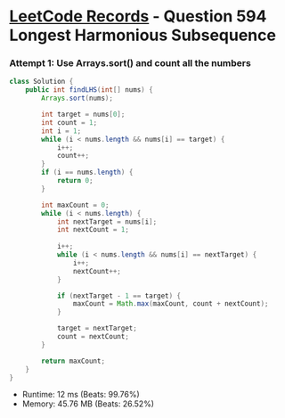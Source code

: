 # [LeetCode Records](../../README.md) - Question 594 Longest Harmonious Subsequence

### Attempt 1: Use Arrays.sort() and count all the numbers
```java
class Solution {
    public int findLHS(int[] nums) {
        Arrays.sort(nums);

        int target = nums[0];
        int count = 1;
        int i = 1;
        while (i < nums.length && nums[i] == target) {
            i++;
            count++;
        }
        if (i == nums.length) {
            return 0;
        }

        int maxCount = 0;
        while (i < nums.length) {
            int nextTarget = nums[i];
            int nextCount = 1;
            
            i++;
            while (i < nums.length && nums[i] == nextTarget) {
                i++;
                nextCount++;
            }

            if (nextTarget - 1 == target) {
                maxCount = Math.max(maxCount, count + nextCount);
            }

            target = nextTarget;
            count = nextCount;
        }

        return maxCount;
    }
}
```
- Runtime: 12 ms (Beats: 99.76%)
- Memory: 45.76 MB (Beats: 26.52%)

<br>
